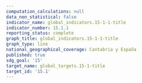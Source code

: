 ```yaml
---
computation_calculations: null
data_non_statistical: false
indicator_name: global_indicators.15-1-1-title
indicator_number: 15.1.1
reporting_status: complete
graph_title: global_indicators.15-1-1-title
graph_type: line
national_geographical_coverage: Cantabria y España
published: true
sdg_goal: '15'
target_name: global_targets.15-1-title
target_id: '15.1'
---
```

